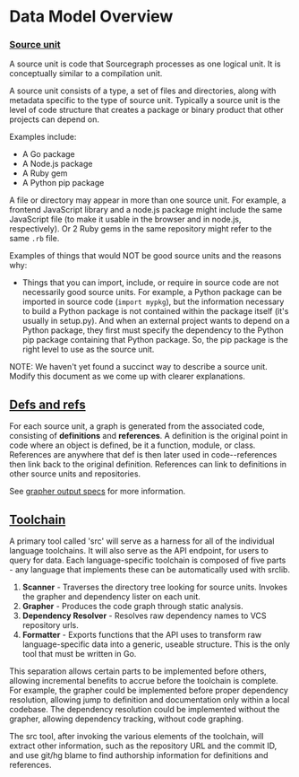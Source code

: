 # Data Model Overview

### [Source unit](../creatingtoolchain/scanner-output.md)

A source unit is code that Sourcegraph processes as one logical unit. It is
conceptually similar to a compilation unit.

A source unit consists of a type, a set of files and directories, along with
metadata specific to the type of source unit. Typically a source unit is the
level of code structure that creates a package or binary product that other
projects can depend on.

Examples include:

* A Go package
* A Node.js package
* A Ruby gem
* A Python pip package

A file or directory may appear in more than one source unit. For example, a
frontend JavaScript library and a node.js package might include the same
JavaScript file (to make it usable in the browser and in node.js, respectively).
Or 2 Ruby gems in the same repository might refer to the same `.rb` file.

Examples of things that would NOT be good source units and the reasons why:

* Things that you can import, include, or require in source code are not
  necessarily good source units. For example, a Python package can be imported
  in source code (`import mypkg`), but the information necessary to build a
  Python package is not contained within the package itself (it's usually in
  setup.py). And when an external project wants to depend on a Python package,
  they first must specify the dependency to the Python pip package containing
  that Python package. So, the pip package is the right level to use as the
  source unit.


NOTE: We haven't yet found a succinct way to describe a source unit. Modify this
document as we come up with clearer explanations.

## [Defs and refs](../creatingtoolchain/grapher-output.md)

For each source unit, a graph is generated from the associated code, consisting
of **definitions** and **references**. A definition is the original point in
code where an object is defined, be it a function, module, or class. References
are anywhere that def is then later used in code--references then link back to
the original definition. References can link to definitions in other source
units and repositories.

See [grapher output specs](../creatingtoolchain/grapher-output.md) for more
information.

## [Toolchain](../creatingtoolchain/overview.md)

A primary tool called 'src' will serve as a harness for all of the individual
language toolchains. It will also serve as the API endpoint, for users to query
for data. Each language-specific toolchain is composed of five parts - any
language that implements these can be automatically used with srclib.

1. **Scanner** - Traverses the directory tree looking for source units. Invokes
   the grapher and dependency lister on each unit.
2. **Grapher** - Produces the code graph through static analysis.
3. **Dependency Resolver** - Resolves raw dependency names to VCS repository
   urls.
4. **Formatter** - Exports functions that the API uses to transform raw
   language-specific data into a generic, useable structure. This is the only
   tool that must be written in Go.

This separation allows certain parts to be implemented before others, allowing
incremental benefits to accrue before the toolchain is complete. For example,
the grapher could be implemented before proper dependency resolution, allowing
jump to definition and documentation only within a local codebase. The
dependency resolution could be implemented without the grapher, allowing
dependency tracking, without code graphing.

The src tool, after invoking the various elements of the toolchain, will extract
other information, such as the repository URL and the commit ID, and use git/hg
blame to find authorship information for definitions and references.
